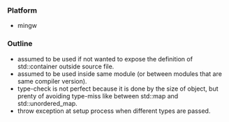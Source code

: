 
### Platform
* mingw 

### Outline
* assumed to be used if not wanted to expose the definition of std::container outside source file.
* assumed to be used inside same module (or between modules that are same compiler version).   
* type-check is not perfect because it is done by the size of object, but prenty of avoiding type-miss like between std::map and std::unordered_map. 
* throw exception at setup process when different types are passed. 
